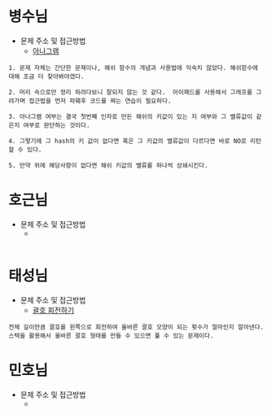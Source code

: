 # 병수님

- 문제 주소 및 접근방법
  - [아나그램](https://dev-soo-log.tistory.com/41?category=1015996)

```text
1. 문제 자체는 간단한 문제이나, 해쉬 함수의 개념과 사용법에 익숙치 않았다. 해쉬함수에 대해 조금 더 찾아봐야겠다.

2. 머리 속으로만 정리 하려다보니 잘되지 않는 것 같다.  아이패드를 사용해서 그래프를 그려가며 접근법을 먼저 파훼후 코드를 짜는 연습이 필요하다.

3. 아나그램 여부는 결국 첫번째 인자로 만든 해쉬의 키값이 있는 지 여부와 그 밸류값이 같은지 여부로 판단하는 것이다.

4. 그렇기에 그 hash의 키 값이 없다면 혹은 그 키값의 밸류값이 다르다면 바로 NO로 리턴할 수 있다.

5. 만약 위에 해당사항이 없다면 해쉬 키값의 밸류를 하나씩 상쇄시킨다.

```

# 호근님

- 문제 주소 및 접근방법
  - []()

```text

```

# 태성님

- 문제 주소 및 접근방법
  - [괄호 회전하기](https://school.programmers.co.kr/learn/courses/30/lessons/76502)

```text
전체 길이만큼 괄호를 왼쪽으로 회전하여 올바른 괄호 모양이 되는 횟수가 얼마인지 알아낸다.
스택을 활용해서 올바른 괄호 형태를 만들 수 있으면 풀 수 있는 문제이다.
```

# 민호님

- 문제 주소 및 접근방법
  - []()

```text

```
